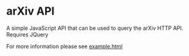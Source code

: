 # arXiv API
A simple JavaScript API that can be used to query the arXiv HTTP API. Requires JQuery

For more information please see [example.html](example.html)

